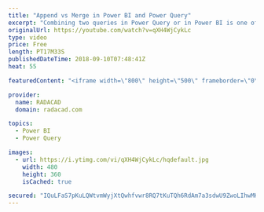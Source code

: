 ```yaml
---
title: "Append vs Merge in Power BI and Power Query"
excerpt: "Combining two queries in Power Query or in Power BI is one of the most basic and also essential tasks that you would need to do in most of data preparation scenarios. There are two types of combining queries; Merge, and Append. Database developers easily understand the difference, but the majority of"
originalUrl: https://youtube.com/watch?v=qXH4WjCykLc
type: video
price: Free
length: PT17M33S
publishedDateTime: 2018-09-10T07:48:41Z
heat: 55

featuredContent: "<iframe width=\"800\" height=\"500\" frameborder=\"0\" src=\"https://www.youtube.com/embed/qXH4WjCykLc\" allow=\"accelerometer; autoplay; encrypted-media; gyroscope; picture-in-picture\" allowfullscreen></iframe>"

provider:
  name: RADACAD
  domain: radacad.com

topics:
  - Power BI
  - Power Query

images:
  - url: https://i.ytimg.com/vi/qXH4WjCykLc/hqdefault.jpg
    width: 480
    height: 360
    isCached: true

secured: "IQuLFaS7pKuLQWtvmWyjXtQwhfvwr8RQ7tKuTQh6RdAm7a3sdwU9ZwoLIhwMKwG5Ab+v8CzUylzN84TMljskz7DsR99RWbVxacP/gdHRWTXRITznh272qPEWbau+4wPnm+RZO8yhvQ7ACO/GNH9HuIBcuKVOnkrRy3oBZ+dRjGhYEZuScQQzBKhaih2U+bnoU2a6Vaa7mrKQVZ67Njj8gK0LACiX0jAmuZE5Xnm3MuSQFTWVYf667U70m9yhFasX5FQZ3gpx5dcijqx0P4s6WkFh+j5zvoTIwBKAdqP0afMTKrN8imyNIFrVEndAjCT4mFXWrRbvR9maw7aZrwkOSUYY3K2k4Os7689M4xv/l3MAWHT6hFMlqDaqemMBsvO7Nn1Vcv97UIqeCHRGkMSHaqhy0UmCmDNUZCapQSMvGt4=;0fQxw6lEdxBllwNnr5NqVQ=="
---
```


